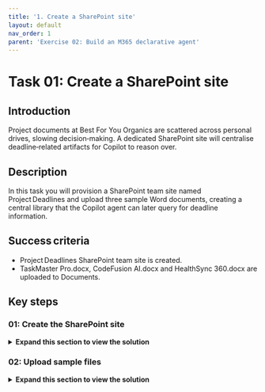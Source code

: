 ```yaml
---
title: '1. Create a SharePoint site'
layout: default
nav_order: 1
parent: 'Exercise 02: Build an M365 declarative agent'
---
```


# Task 01: Create a SharePoint site 

## Introduction
Project documents at Best For You Organics are scattered across personal drives, slowing decision‑making. A dedicated SharePoint site will centralise deadline‐related artifacts for Copilot to reason over.

## Description
In this task you will provision a SharePoint team site named Project Deadlines and upload three sample Word documents, creating a central library that the Copilot agent can later query for deadline information.

## Success criteria
 - Project Deadlines SharePoint team site is created.
 - TaskMaster Pro.docx, CodeFusion AI.docx and HealthSync 360.docx are uploaded to Documents.

## Key steps

### 01: Create the SharePoint site

<details markdown="block"> 
  <summary><strong>Expand this section to view the solution</strong></summary> 

1. Open a browser, go to `www.office.com` and sign in with your credentials. 

1. On the left pane, select **Apps** and then at the upper right of the page, select **All apps**.  

1. On the **All apps** page, select **SharePoint**.  

1. Select **+ Create site**. 

    ![createSharePoint.jpg](../../media/createSharePoint.jpg) 

1. Select **Team site**. 

    ![teamsSite.jpg](../../media/teamsSite.jpg) 

1. On the **Select a template** page, under **From Microsoft**, select **Standard team**.  

    ![standardTeam.jpg](../../media/standardTeam.jpg) 

1. Review the template settings and select **Use template**. 

    ![useTemplate.jpg](../../media/useTemplate.jpg) 

1. In the **Site name** field, enter **Project Deadlines**. 

1. Keep the remaining defaults and select **Next**. 

1. Select **Create site** to begin the creation process. 

1. Don't add any users. Select **Finish**. 

    ![finish.jpg](../../media/finish.jpg) 

</details>

### 02: Upload sample files 

<details markdown="block"> 
  <summary><strong>Expand this section to view the solution</strong></summary> 

1. On the **Project Deadline** home page, on the left pane, select **Documents**.  

    ![documents.jpg](../../media/documents.jpg) 

1. On the menu, select **Upload**, then select **Files** and upload the three sample documents. 

    {: .warning }
    > If you're using the Skillable environment, open **File Explorer** and go to `C:\Users\Admin\Downloads`. Extract **artifacts.zip** to access the three sample documents.  
    > 
    > If you're not using the Skillable environment, you should have downloaded three sample documents from GitHub for use in this lab. **TaskMaster Pro.docx**, **CodeFusion AI.docx** and **HealthSync 360.docx**. 

1. Once the upload is complete, return to the home page by selecting the **Home** icon in the top left.

1. At the upper left of the page, select **Share** and then select **Copy Link to page**. 

    ![l5oaiwqg.jpg](../../media/l5oaiwqg.jpg)

    - If you're using the Skillable environment, enter the URL here: @lab.TextBox(URL). 

    - If you're using Notepad, be prepared to manually enter this URL wherever the SharePoint URL is required. 

    {: .important }
    > Entering the URL in the text box will generate a token, making it easily accessible throughout the rest of the lab.  
    
    
    {: .note }
    > The URL should resemble **https://XXXXXXXXXXXXX.sharepoint.com/sites/ProjectDeadlines/**.  

</details>